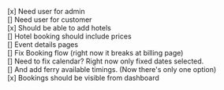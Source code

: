 [x] Need user for admin
<br />
[] Need user for customer
<br />
[x] Should be able to add hotels
<br />
[] Hotel booking should include prices
<br />
[] Event details pages
<br />
[] Fix Booking flow (right now it breaks at billing page)
<br />
[] Need to fix calendar? Right now only fixed dates selected.
<br />
[] And add ferry available timings. (Now there's only one option)
<br />
[x] Bookings should be visible from dashboard
